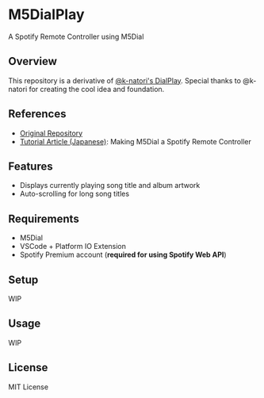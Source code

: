 # M5DialPlay

A Spotify Remote Controller using M5Dial

## Overview
This repository is a derivative of [@k-natori's DialPlay](https://github.com/k-natori/DialPlay).
Special thanks to @k-natori for creating the cool idea and foundation.

## References
- [Original Repository](https://github.com/k-natori/DialPlay)
- [Tutorial Article (Japanese)](https://note.com/njrecalls/n/n5f3e35186f46): Making M5Dial a Spotify Remote Controller

## Features
* Displays currently playing song title and album artwork
* Auto-scrolling for long song titles

## Requirements
* M5Dial
* VSCode + Platform IO Extension
* Spotify Premium account (**required for using Spotify Web API**)

## Setup
WIP

## Usage
WIP

## License
MIT License
